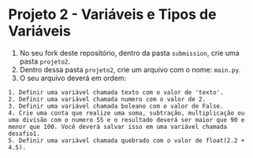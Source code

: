 # Projeto 2 - Variáveis e Tipos de Variáveis

1. No seu fork deste repositório, dentro da pasta `submission`, crie uma pasta `projeto2`.
2. Dentro dessa pasta `projeto2`, crie um arquivo com o nome: `main.py`.
3. O seu arquivo deverá em ordem:

```text
1. Definir uma variável chamada texto com o valor de 'texto'.
2. Definir uma variável chamada numero com o valor de 2.
3. Definir uma variável chamada boleano com o valor de False.
4. Crie uma conta que realize uma soma, subtração, multiplicação ou uma divisão com o numero 55 e o resultado deverá ser maior que 90 e menor que 100. Você deverá salvar isso em uma variável chamada desafio1.
5. Definir uma variável chamada quebrado com o valor de float(2.2 + 4.5).
```
